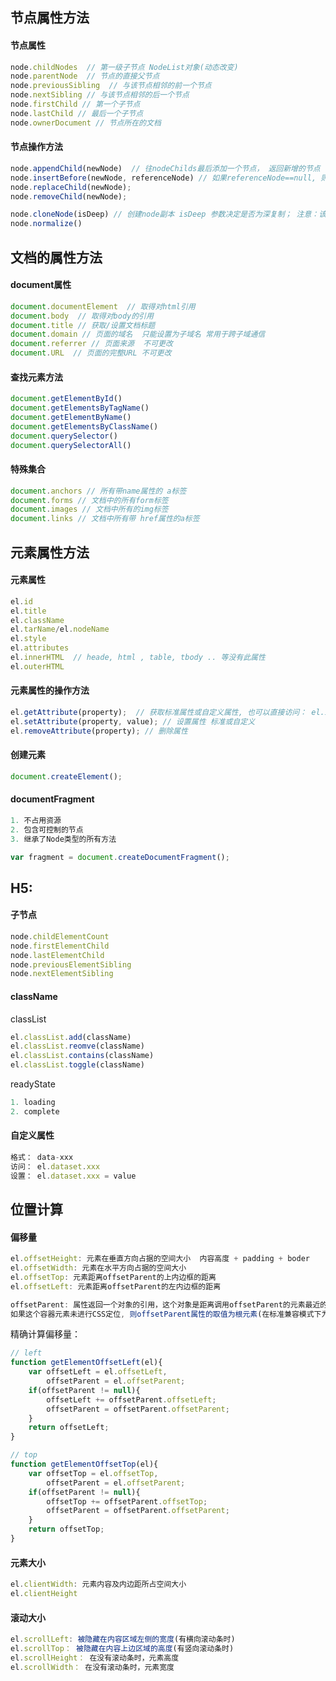 ## 节点属性方法

#### 节点属性
```javascript
node.childNodes  // 第一级子节点 NodeList对象(动态改变)
node.parentNode  // 节点的直接父节点
node.previousSibling  // 与该节点相邻的前一个节点
node.nextSibling // 与该节点相邻的后一个节点
node.firstChild // 第一个子节点
node.lastChild // 最后一个子节点
node.ownerDocument // 节点所在的文档
```

#### 节点操作方法
```javascript
node.appendChild(newNode)  // 往nodeChilds最后添加一个节点， 返回新增的节点
node.insertBefore(newNode, referenceNode) // 如果referenceNode==null, 则执行结果与appendChild相同。若不为null,则插入到referenceNode的前面；
node.replaceChild(newNode); 
node.removeChild(newNode); 

node.cloneNode(isDeep) // 创建node副本 isDeep 参数决定是否为深复制； 注意：该方法不会复制javascript属性，如：绑定在节点上的事件处理函数；
node.normalize()
```

## 文档的属性方法

#### document属性
```javascript
document.documentElement  // 取得对html引用
document.body  // 取得对body的引用
document.title // 获取/设置文档标题
document.domain // 页面的域名  只能设置为子域名 常用于跨子域通信
document.referrer // 页面来源  不可更改 
document.URL  // 页面的完整URL 不可更改
```
#### 查找元素方法
```javascript
document.getElementById()
document.getElementsByTagName()
document.getElementByName()
document.getElementsByClassName()
document.querySelector()
document.querySelectorAll()
```

#### 特殊集合
```javascript
document.anchors // 所有带name属性的 a标签
document.forms // 文档中的所有form标签
document.images // 文档中所有的img标签
document.links // 文档中所有带 href属性的a标签
```
## 元素属性方法

#### 元素属性
```javascript
el.id
el.title
el.className
el.tarName/el.nodeName
el.style
el.attributes
el.innerHTML  // heade, html , table, tbody .. 等没有此属性
el.outerHTML
```
#### 元素属性的操作方法
```javascript
el.getAttribute(property);  // 获取标准属性或自定义属性, 也可以直接访问： el.id  注意：属性名不去分大小写，所以自定义属性名称时也注意不去分大小写; H5: data-xxx
el.setAttribute(property, value); // 设置属性 标准或自定义
el.removeAttribute(property); // 删除属性
```
#### 创建元素
```javascript
document.createElement();
```

#### documentFragment
```javascript
1. 不占用资源 
2. 包含可控制的节点
3. 继承了Node类型的所有方法

var fragment = document.createDocumentFragment();
```


## H5:
#### 子节点
```javascript
node.childElementCount
node.firstElementChild
node.lastElementChild
node.previousElementSibling
node.nextElementSibling
```
#### className
classList
```javascript
el.classList.add(className)
el.classList.reomve(className)
el.classList.contains(className)
el.classList.toggle(className)
```
readyState
```javascript
1. loading
2. complete
```

#### 自定义属性
```javascript
格式： data-xxx
访问： el.dataset.xxx
设置： el.dataset.xxx = value  
```

## 位置计算

#### 偏移量
```javascript
el.offsetHeight: 元素在垂直方向占据的空间大小  内容高度 + padding + boder
el.offsetWidth: 元素在水平方向占据的空间大小
el.offsetTop: 元素距离offsetParent的上内边框的距离
el.offsetLeft: 元素距离offsetParent的左内边框的距离

offsetParent: 属性返回一个对象的引用，这个对象是距离调用offsetParent的元素最近的（在包含层次中最靠近的），并且是已进行过CSS定位的容器元素。 
如果这个容器元素未进行CSS定位, 则offsetParent属性的取值为根元素(在标准兼容模式下为html元素；在怪异呈现模式下为body元素)的引用
```
精确计算偏移量： 
```javascript
// left
function getElementOffsetLeft(el){
    var offsetLeft = el.offsetLeft,
        offsetParent = el.offsetParent;
    if(offsetParent != null){
        offsetLeft += offsetParent.offsetLeft;
        offsetParent = offsetParent.offsetParent;
    }
    return offsetLeft;
}

// top
function getElementOffsetTop(el){
    var offsetTop = el.offsetTop,
        offsetParent = el.offsetParent;
    if(offsetParent != null){
        offsetTop += offsetParent.offsetTop;
        offsetParent = offsetParent.offsetParent;
    }
    return offsetTop;
}
```
#### 元素大小
```javascript
el.clientWidth: 元素内容及内边距所占空间大小
el.clientHeight
```
#### 滚动大小
```javascript
el.scrollLeft: 被隐藏在内容区域左侧的宽度(有横向滚动条时)
el.scrollTop： 被隐藏在内容上边区域的高度(有竖向滚动条时)
el.scrollHeight： 在没有滚动条时，元素高度
el.scrollWidth： 在没有滚动条时，元素宽度
```